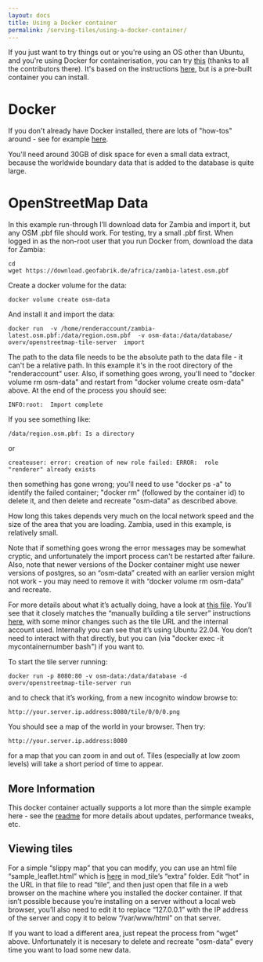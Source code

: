 ```yaml
---
layout: docs
title: Using a Docker container
permalink: /serving-tiles/using-a-docker-container/
---
```


If you just want to try things out or you're using an OS other than Ubuntu, and you're using Docker for containerisation, you can try [this](https://github.com/Overv/openstreetmap-tile-server) (thanks to all the contributors there).  It's based on the instructions [here](https://switch2osm.org/serving-tiles/manually-building-a-tile-server-ubuntu-22-04-lts/), but is a pre-built container you can install.

# Docker

If you don't already have Docker installed, there are lots of "how-tos" around - see for example [here](https://www.digitalocean.com/community/tutorials/how-to-install-and-use-docker-on-debian-10).

You'll need around 30GB of disk space for even a small data extract, because the worldwide boundary data that is added to the database is quite large.

# OpenStreetMap Data

In this example run-through I’ll download data for Zambia and import it, but any OSM .pbf file should work.  For testing, try a small .pbf first.  When logged in as the non-root user that you run Docker from, download the data for Zambia:

    cd
    wget https://download.geofabrik.de/africa/zambia-latest.osm.pbf

Create a docker volume for the data:

    docker volume create osm-data

And install it and import the data:

    docker run  -v /home/renderaccount/zambia-latest.osm.pbf:/data/region.osm.pbf  -v osm-data:/data/database/  overv/openstreetmap-tile-server  import

The path to the data file needs to be the absolute path to the data file - it can't be a relative path.  In this example it's in the root directory of the "renderaccount" user.  Also, if something goes wrong, you'll need to "docker volume rm osm-data" and restart from "docker volume create osm-data" above.  At the end of the process you should see:

    INFO:root:  Import complete

If you see something like:

    /data/region.osm.pbf: Is a directory

or

    createuser: error: creation of new role failed: ERROR:  role "renderer" already exists

then something has gone wrong; you'll need to use "docker ps -a" to identify the failed container; "docker rm" (followed by the container id) to delete it, and then delete and recreate "osm-data" as described above.

How long this takes depends very much on the local network speed and the size of the area that you are loading. Zambia, used in this example, is relatively small.

Note that if something goes wrong the error messages may be somewhat cryptic, and unfortunately the import process can't be restarted after failure.  Also, note that newer versions of the Docker container might use newer versions of postgres, so an “osm-data” created with an earlier version might not work - you may need to remove it with “docker volume rm osm-data” and recreate.

For more details about what it’s actually doing, have a look at [this file](https://github.com/Overv/openstreetmap-tile-server/blob/master/Dockerfile). You’ll see that it closely matches the “manually building a tile server” instructions [here](https://switch2osm.org/serving-tiles/manually-building-a-tile-server-ubuntu-22-04-lts/), with some minor changes such as the tile URL and the internal account used. Internally you can see that it’s using Ubuntu 22.04.  You don’t need to interact with that directly, but you can (via "docker exec -it mycontainernumber bash") if you want to.

To start the tile server running:

    docker run -p 8080:80 -v osm-data:/data/database -d overv/openstreetmap-tile-server run

and to check that it’s working, from a new incognito window browse to:

    http://your.server.ip.address:8080/tile/0/0/0.png

You should see a map of the world in your browser.  Then try:

    http://your.server.ip.address:8080

for a map that you can zoom in and out of.  Tiles (especially at low zoom levels) will take a short period of time to appear.

## More Information

This docker container actually supports a lot more than the simple example here - see the [readme](https://github.com/Overv/openstreetmap-tile-server/blob/master/README.md) for more details about updates, performance tweaks, etc.

## Viewing tiles

For a simple “slippy map” that you can modify, you can use an html file “sample_leaflet.html” which is [here](https://github.com/SomeoneElseOSM/mod_tile/blob/switch2osm/extra/sample_leaflet.html) in mod_tile’s “extra” folder. Edit “hot” in the URL in that file to read “tile”, and then just open that file in a web browser on the machine where you installed the docker container. If that isn’t possible because you’re installing on a server without a local web browser, you’ll also need to edit it to replace “127.0.0.1” with the IP address of the server and copy it to below “/var/www/html” on that server.

If you want to load a different area, just repeat the process from “wget” above. Unfortunately it is necesary to delete and recreate "osm-data" every time you want to load some new data.
